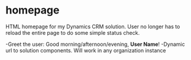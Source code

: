 # homepage
HTML homepage for my Dynamics CRM solution. User no longer has to reload the entire page to do some simple status check.

-Greet the user: Good morning/afternoon/evening, **User Name**!
-Dynamic url to solution components. Will work in any organization instance
